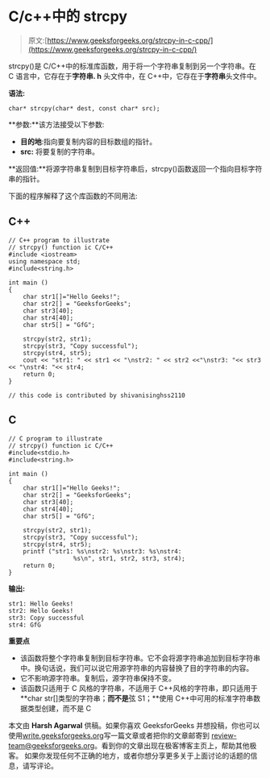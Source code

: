 # C/c++中的 strcpy

> 原文:[https://www.geeksforgeeks.org/strcpy-in-c-cpp/](https://www.geeksforgeeks.org/strcpy-in-c-cpp/)

strcpy()是 C/C++中的标准库函数，用于将一个字符串复制到另一个字符串。在 C 语言中，它存在于**字符串. h** 头文件中，在 C++中，它存在于**字符串**头文件中。

**语法:**

```
char* strcpy(char* dest, const char* src);
```

**参数:**该方法接受以下参数:

*   **目的地**:指向要复制内容的目标数组的指针。
*   **src:** 将要复制的字符串。

**返回值:**将源字符串复制到目标字符串后，strcpy()函数返回一个指向目标字符串的指针。

下面的程序解释了这个库函数的不同用法:

## C++

```
// C++ program to illustrate
// strcpy() function ic C/C++
#include <iostream>
using namespace std;
#include<string.h>

int main ()
{
    char str1[]="Hello Geeks!";
    char str2[] = "GeeksforGeeks";
    char str3[40];
    char str4[40];
    char str5[] = "GfG";

    strcpy(str2, str1);
    strcpy(str3, "Copy successful");
    strcpy(str4, str5);
    cout << "str1: " << str1 << "\nstr2: " << str2 <<"\nstr3: "<< str3 << "\nstr4: "<< str4;
    return 0;
}

// this code is contributed by shivanisinghss2110
```

## C

```
// C program to illustrate
// strcpy() function ic C/C++
#include<stdio.h>
#include<string.h>

int main ()
{
    char str1[]="Hello Geeks!";
    char str2[] = "GeeksforGeeks";
    char str3[40];
    char str4[40];
    char str5[] = "GfG";

    strcpy(str2, str1);
    strcpy(str3, "Copy successful");
    strcpy(str4, str5);
    printf ("str1: %s\nstr2: %s\nstr3: %s\nstr4:
                  %s\n", str1, str2, str3, str4);
    return 0;
}
```

**输出:**

```
str1: Hello Geeks!
str2: Hello Geeks!
str3: Copy successful
str4: GfG
```

**重要点**

*   该函数将整个字符串复制到目标字符串。它不会将源字符串追加到目标字符串中。换句话说，我们可以说它用源字符串的内容替换了目的字符串的内容。
*   它不影响源字符串。复制后，源字符串保持不变。
*   该函数只适用于 C 风格的字符串，不适用于 C++风格的字符串，即只适用于 **char str[]类型的字符串；**而不是**弦 S1；**使用 C++中可用的标准字符串数据类型创建，而不是 C

本文由 **Harsh Agarwal** 供稿。如果你喜欢 GeeksforGeeks 并想投稿，你也可以使用[write.geeksforgeeks.org](https://write.geeksforgeeks.org)写一篇文章或者把你的文章邮寄到 review-team@geeksforgeeks.org。看到你的文章出现在极客博客主页上，帮助其他极客。
如果你发现任何不正确的地方，或者你想分享更多关于上面讨论的话题的信息，请写评论。